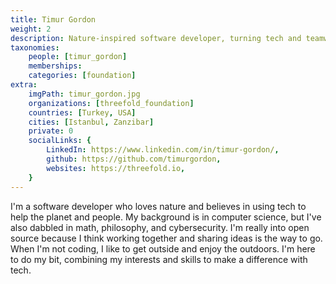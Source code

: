 ```yaml
---
title: Timur Gordon
weight: 2
description: Nature-inspired software developer, turning tech and teamwork into tools for change.
taxonomies:
    people: [timur_gordon]
    memberships: 
    categories: [foundation]
extra:
    imgPath: timur_gordon.jpg
    organizations: [threefold_foundation]
    countries: [Turkey, USA]
    cities: [Istanbul, Zanzibar]
    private: 0
    socialLinks: {
        LinkedIn: https://www.linkedin.com/in/timur-gordon/,
        github: https://github.com/timurgordon,
        websites: https://threefold.io,
    }
---
```


I'm a software developer who loves nature and believes in using tech to help the planet and people. My background is in computer science, but I've also dabbled in math, philosophy, and cybersecurity. I'm really into open source because I think working together and sharing ideas is the way to go. When I'm not coding, I like to get outside and enjoy the outdoors. I'm here to do my bit, combining my interests and skills to make a difference with tech.